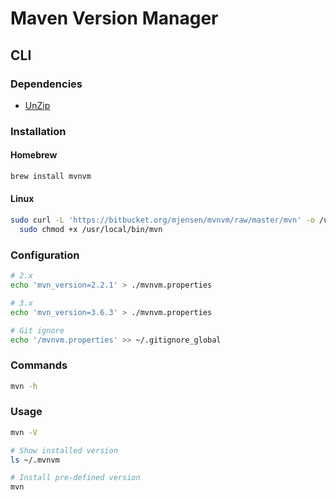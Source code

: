 # Maven Version Manager

## CLI

### Dependencies

- [UnZip](/unzip.md)

### Installation

#### Homebrew

```sh
brew install mvnvm
```

#### Linux

```sh
sudo curl -L 'https://bitbucket.org/mjensen/mvnvm/raw/master/mvn' -o /usr/local/bin/mvn && \
  sudo chmod +x /usr/local/bin/mvn
```

### Configuration

```sh
# 2.x
echo 'mvn_version=2.2.1' > ./mvnvm.properties

# 3.x
echo 'mvn_version=3.6.3' > ./mvnvm.properties

# Git ignore
echo '/mvnvm.properties' >> ~/.gitignore_global
```

### Commands

```sh
mvn -h
```

### Usage

```sh
mvn -V

# Show installed version
ls ~/.mvnvm

# Install pre-defined version
mvn
```
